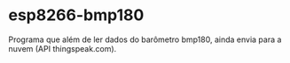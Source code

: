 # esp8266-bmp180
Programa que além de ler dados do barômetro bmp180, ainda envia para a nuvem (API thingspeak.com).
